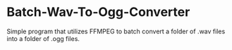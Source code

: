 # Batch-Wav-To-Ogg-Converter
Simple program that utilizes FFMPEG to batch convert a folder of .wav files into a folder of .ogg files.
